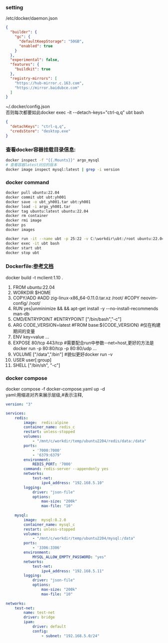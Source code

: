 ### setting
/etc/docker/daemon.json
```json
{
  "builder": {
    "gc": {
      "defaultKeepStorage": "50GB",
      "enabled": true
    }
  },
  "experimental": false,
  "features": {
    "buildkit": true
  },
  "registry-mirrors": [
    "https://hub-mirror.c.163.com",
    "https://mirror.baidubce.com"
  ]
}
```
~/.docker/config.json  
否则每次都要如此docker exec -it --detach-keys="ctrl-q,q" ubt bash
```json
{
  "detachKeys": "ctrl-q,q",
  "credsStore": "desktop.exe"
}
```

### 查看docker容器挂载目录信息:
```bash
docker inspect -f "{{.Mounts}}" argo_mysql
# 查看容器latest对应的版本
docker image inspect mysql:latest | grep -i version
```

### docker command
```bash
docker pull ubuntu:22.04
docker commit ubt ubt:yh001
docker save -o ubt_yh001.tar ubt:yh001
docker load -i argo_yh001.tar
docker tag ubuntu:latest ubuntu:22.04
docker rm container
docker rmi image
docker ps
docker images

docker run -it --name ubt -p 25:22 -v C:\workdir\ubt:/root ubuntu:22.04 /bin/bash
docker exec -it ubt bash
docker start ubt
docker stop ubt
```

### Dockerfile:[参考文档](https://docs.docker.com/engine/reference/builder/)
docker build -t mclient:1.10 .
1. FROM ubuntu:22.04
2. WORKDIR $HOME
3. COPY/ADD #ADD zig-linux-x86_64-0.11.0.tar.xz /root/ #COPY neovim-config/ /root/
4. RUN yes|unminimize && && apt-get install -y --no-install-recommends man-db
5. CMD/ENTRYPOINT #ENTRYPOINT ["/bin/bash","-c"]
6. ARG CODE_VERSION=latest #FROM base:${CODE_VERSION} #仅在构建期间的变量
7. ENV key=value ...
8. EXPOSE 80/tcp 443/tcp #需要配合run中参数--net=host,更好的方法是docker run -p 80:80/tcp -p 80:80/udp ...
9. VOLUME ["/data","/bin"] #貌似更好docker run -v
10. USER user[:group]
11. SHELL ["/bin/sh", "-c"]

### docker compose
docker compose -f docker-compose.yaml up -d  
yaml:用缩进对齐来展示层级,#表示注释,
```yaml
version: "3"

services:
    redis:
        image:  redis:alpine
        container_name: redis_c
        restart: unless-stopped
        volumes:
            - "/mnt/c/workdir/temp/ubuntu2204/redis/data:/data"
        ports:
            - '7000:7000'
            - '6379:6379'
        environment:
            REDIS_PORT: '7000'
        command: redis-server --appendonly yes
        networks:
            test-net:
                ipv4_address: "192.168.5.10"
        logging:
            driver: "json-file"
            options:
                max-size: "200k"
                max-file: "10"
                
    mysql:
        image:  mysql:8.2.0
        container_name: mysql_c
        restart: unless-stopped
        volumes:
            - "/mnt/c/workdir/temp/ubuntu2204/mysql:/data"
        ports:
            - '3306:3306'
        environment:
            MYSQL_ALLOW_EMPTY_PASSWORD: "yes"
        networks:
            test-net:
                ipv4_address: "192.168.5.11"
        logging:
            driver: "json-file"
            options:
                max-size: "200k"
                max-file: "10"
         
networks:
    test-net:
        name: test-net
        driver: bridge
        ipam:
            driver: default
            config:
                - subnet: "192.168.5.0/24"

```

